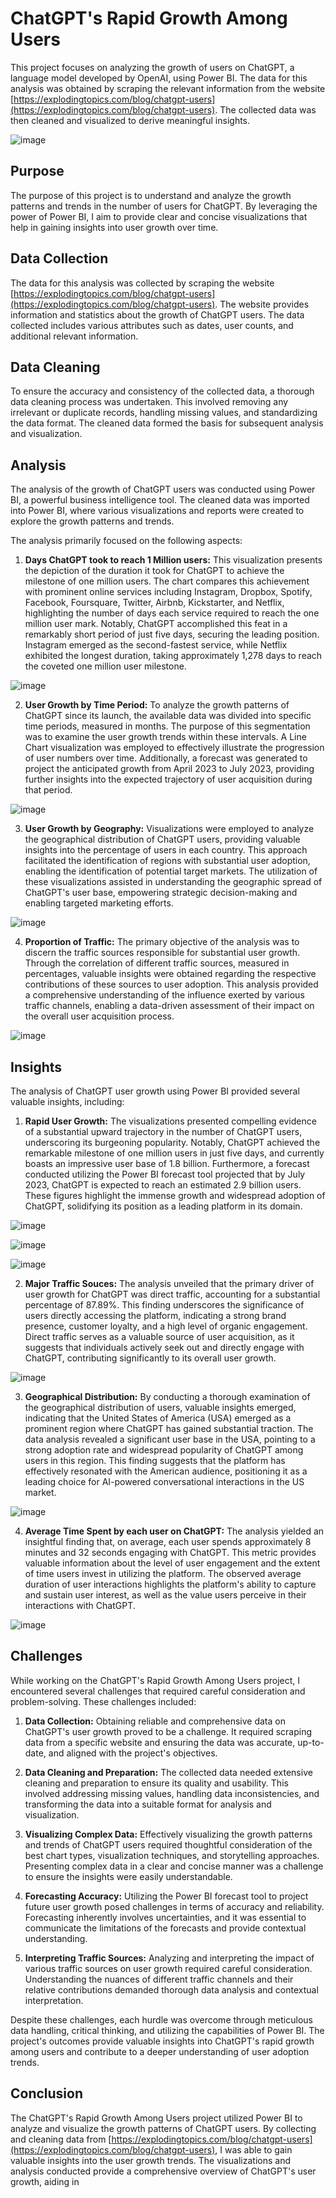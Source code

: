 # ChatGPT's Rapid Growth Among Users

This project focuses on analyzing the growth of users on ChatGPT, a language model developed by OpenAI, using Power BI. The data for this analysis was obtained by scraping the relevant information from the website [https://explodingtopics.com/blog/chatgpt-users](https://explodingtopics.com/blog/chatgpt-users). The collected data was then cleaned and visualized to derive meaningful insights.

![image](https://github.com/ymulakala27/ChatGPT-s-Rapid-Growth-Among-Users/assets/128730384/a4764259-7bac-47cf-a898-28435b5a199f)


## Purpose

The purpose of this project is to understand and analyze the growth patterns and trends in the number of users for ChatGPT. By leveraging the power of Power BI, I aim to provide clear and concise visualizations that help in gaining insights into user growth over time.

## Data Collection

The data for this analysis was collected by scraping the website [https://explodingtopics.com/blog/chatgpt-users](https://explodingtopics.com/blog/chatgpt-users). The website provides information and statistics about the growth of ChatGPT users. The data collected includes various attributes such as dates, user counts, and additional relevant information.

## Data Cleaning

To ensure the accuracy and consistency of the collected data, a thorough data cleaning process was undertaken. This involved removing any irrelevant or duplicate records, handling missing values, and standardizing the data format. The cleaned data formed the basis for subsequent analysis and visualization.

## Analysis

The analysis of the growth of ChatGPT users was conducted using Power BI, a powerful business intelligence tool. The cleaned data was imported into Power BI, where various visualizations and reports were created to explore the growth patterns and trends.

The analysis primarily focused on the following aspects:

1. **Days ChatGPT took to reach 1 Million users:** This visualization presents the depiction of the duration it took for ChatGPT to achieve the milestone of one million users. The chart compares this achievement with prominent online services including Instagram, Dropbox, Spotify, Facebook, Foursquare, Twitter, Airbnb, Kickstarter, and Netflix, highlighting the number of days each service required to reach the one million user mark. Notably, ChatGPT accomplished this feat in a remarkably short period of just five days, securing the leading position. Instagram emerged as the second-fastest service, while Netflix exhibited the longest duration, taking approximately 1,278 days to reach the coveted one million user milestone.

![image](https://github.com/ymulakala27/ChatGPT-s-Rapid-Growth-Among-Users/assets/128730384/b4b19047-d426-403a-8891-187ee03c952f)

2. **User Growth by Time Period:** To analyze the growth patterns of ChatGPT since its launch, the available data was divided into specific time periods, measured in months. The purpose of this segmentation was to examine the user growth trends within these intervals. A Line Chart visualization was employed to effectively illustrate the progression of user numbers over time. Additionally, a forecast was generated to project the anticipated growth from April 2023 to July 2023, providing further insights into the expected trajectory of user acquisition during that period.
   
![image](https://github.com/ymulakala27/ChatGPT-s-Rapid-Growth-Among-Users/assets/128730384/e9273b54-357f-4376-a4c4-c3f23f7e5787)

3. **User Growth by Geography:** Visualizations were employed to analyze the geographical distribution of ChatGPT users, providing valuable insights into the percentage of users in each country. This approach facilitated the identification of regions with substantial user adoption, enabling the identification of potential target markets. The utilization of these visualizations assisted in understanding the geographic spread of ChatGPT's user base, empowering strategic decision-making and enabling targeted marketing efforts.

![image](https://github.com/ymulakala27/ChatGPT-s-Rapid-Growth-Among-Users/assets/128730384/3fbf999b-8f30-4609-b9d0-96455746adc7)


4. **Proportion of Traffic:** The primary objective of the analysis was to discern the traffic sources responsible for substantial user growth. Through the correlation of different traffic sources, measured in percentages, valuable insights were obtained regarding the respective contributions of these sources to user adoption. This analysis provided a comprehensive understanding of the influence exerted by various traffic channels, enabling a data-driven assessment of their impact on the overall user acquisition process. 

![image](https://github.com/ymulakala27/ChatGPT-s-Rapid-Growth-Among-Users/assets/128730384/4b4f3336-890b-4dfd-9104-4ab4ae6bc3e9)

## Insights

The analysis of ChatGPT user growth using Power BI provided several valuable insights, including:

1. **Rapid User Growth:** The visualizations presented compelling evidence of a substantial upward trajectory in the number of ChatGPT users, underscoring its burgeoning popularity. Notably, ChatGPT achieved the remarkable milestone of one million users in just five days, and currently boasts an impressive user base of 1.8 billion. Furthermore, a forecast conducted utilizing the Power BI forecast tool projected that by July 2023, ChatGPT is expected to reach an estimated 2.9 billion users. These figures highlight the immense growth and widespread adoption of ChatGPT, solidifying its position as a leading platform in its domain.

![image](https://github.com/ymulakala27/ChatGPT-s-Rapid-Growth-Among-Users/assets/128730384/c6d9fbb7-d4c0-40ae-bc1c-c9de94cb08c7)

![image](https://github.com/ymulakala27/ChatGPT-s-Rapid-Growth-Among-Users/assets/128730384/d28e103c-d983-4c16-803f-f363247be95f)

![image](https://github.com/ymulakala27/ChatGPT-s-Rapid-Growth-Among-Users/assets/128730384/da4356cc-2a65-480b-992c-66e0bd568383)

2. **Major Traffic Souces:** The analysis unveiled that the primary driver of user growth for ChatGPT was direct traffic, accounting for a substantial percentage of 87.89%. This finding underscores the significance of users directly accessing the platform, indicating a strong brand presence, customer loyalty, and a high level of organic engagement. Direct traffic serves as a valuable source of user acquisition, as it suggests that individuals actively seek out and directly engage with ChatGPT, contributing significantly to its overall user growth.

![image](https://github.com/ymulakala27/ChatGPT-s-Rapid-Growth-Among-Users/assets/128730384/3100e723-2f68-427c-9528-15dc5238951b)

3. **Geographical Distribution:** By conducting a thorough examination of the geographical distribution of users, valuable insights emerged, indicating that the United States of America (USA) emerged as a prominent region where ChatGPT has gained substantial traction. The data analysis revealed a significant user base in the USA, pointing to a strong adoption rate and widespread popularity of ChatGPT among users in this region. This finding suggests that the platform has effectively resonated with the American audience, positioning it as a leading choice for AI-powered conversational interactions in the US market.

![image](https://github.com/ymulakala27/ChatGPT-s-Rapid-Growth-Among-Users/assets/128730384/42f6d7c1-5343-488e-bef4-2d3ec2159b8b)

4. **Average Time Spent by each user on ChatGPT:** The analysis yielded an insightful finding that, on average, each user spends approximately 8 minutes and 32 seconds engaging with ChatGPT. This metric provides valuable information about the level of user engagement and the extent of time users invest in utilizing the platform. The observed average duration of user interactions highlights the platform's ability to capture and sustain user interest, as well as the value users perceive in their interactions with ChatGPT.

![image](https://github.com/ymulakala27/ChatGPT-s-Rapid-Growth-Among-Users/assets/128730384/a8c18362-6a11-4710-a2a8-4c95a3d9174a)

## Challenges

While working on the ChatGPT's Rapid Growth Among Users project, I encountered several challenges that required careful consideration and problem-solving. These challenges included:

1. **Data Collection:** Obtaining reliable and comprehensive data on ChatGPT's user growth proved to be a challenge. It required scraping data from a specific website and ensuring the data was accurate, up-to-date, and aligned with the project's objectives.

2. **Data Cleaning and Preparation:** The collected data needed extensive cleaning and preparation to ensure its quality and usability. This involved addressing missing values, handling data inconsistencies, and transforming the data into a suitable format for analysis and visualization.

3. **Visualizing Complex Data:** Effectively visualizing the growth patterns and trends of ChatGPT users required thoughtful consideration of the best chart types, visualization techniques, and storytelling approaches. Presenting complex data in a clear and concise manner was a challenge to ensure the insights were easily understandable.

4. **Forecasting Accuracy:** Utilizing the Power BI forecast tool to project future user growth posed challenges in terms of accuracy and reliability. Forecasting inherently involves uncertainties, and it was essential to communicate the limitations of the forecasts and provide contextual understanding.

5. **Interpreting Traffic Sources:** Analyzing and interpreting the impact of various traffic sources on user growth required careful consideration. Understanding the nuances of different traffic channels and their relative contributions demanded thorough data analysis and contextual interpretation.

Despite these challenges, each hurdle was overcome through meticulous data handling, critical thinking, and utilizing the capabilities of Power BI. The project's outcomes provide valuable insights into ChatGPT's rapid growth among users and contribute to a deeper understanding of user adoption trends.

## Conclusion

The ChatGPT's Rapid Growth Among Users project utilized Power BI to analyze and visualize the growth patterns of ChatGPT users. By collecting and cleaning data from [https://explodingtopics.com/blog/chatgpt-users](https://explodingtopics.com/blog/chatgpt-users), I was able to gain valuable insights into the user growth trends. The visualizations and analysis conducted provide a comprehensive overview of ChatGPT's user growth, aiding in
